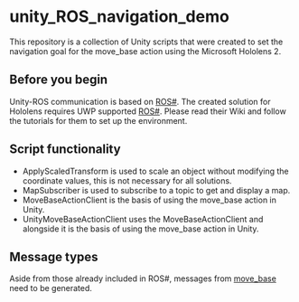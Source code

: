 # unity_ROS_navigation_demo
This repository is a collection of Unity scripts that were created to set the navigation goal for the move_base action using the Microsoft Hololens 2. 

## Before you begin
Unity-ROS communication is based on [ROS#](https://github.com/siemens/ros-sharp). The created solution for Hololens requires UWP supported [ROS#](https://github.com/EricVoll/ros-sharp). Please read their Wiki and follow the tutorials for them to set up the environment.

## Script functionality
- ApplyScaledTransform is used to scale an object without modifying the coordinate values, this is not necessary for all solutions.
- MapSubscriber is used to subscribe to a topic to get and display a map. 
- MoveBaseActionClient is the basis of using the move_base action in Unity.
- UnityMoveBaseActionClient uses the MoveBaseActionClient and alongside it is the basis of using the move_base action in Unity.

## Message types
Aside from those already included in ROS#, messages from [move_base](http://wiki.ros.org/move_base) need to be generated.
